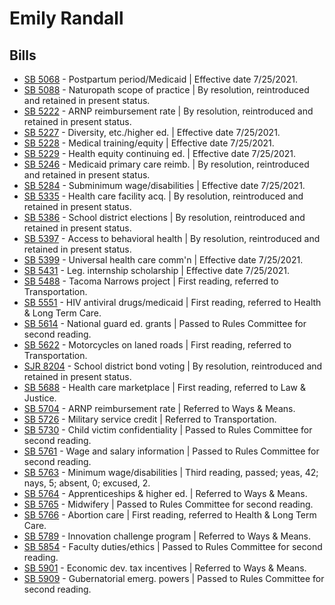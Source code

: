 # Emily Randall
## Bills
* [SB 5068](/bill/2021-22/sb/5068/) - Postpartum period/Medicaid | Effective date 7/25/2021.
* [SB 5088](/bill/2021-22/sb/5088/) - Naturopath scope of practice | By resolution, reintroduced and retained in present status.
* [SB 5222](/bill/2021-22/sb/5222/) - ARNP reimbursement rate | By resolution, reintroduced and retained in present status.
* [SB 5227](/bill/2021-22/sb/5227/) - Diversity, etc./higher ed. | Effective date 7/25/2021.
* [SB 5228](/bill/2021-22/sb/5228/) - Medical training/equity | Effective date 7/25/2021.
* [SB 5229](/bill/2021-22/sb/5229/) - Health equity continuing ed. | Effective date 7/25/2021.
* [SB 5246](/bill/2021-22/sb/5246/) - Medicaid primary care reimb. | By resolution, reintroduced and retained in present status.
* [SB 5284](/bill/2021-22/sb/5284/) - Subminimum wage/disabilities | Effective date 7/25/2021.
* [SB 5335](/bill/2021-22/sb/5335/) - Health care facility acq. | By resolution, reintroduced and retained in present status.
* [SB 5386](/bill/2021-22/sb/5386/) - School district elections | By resolution, reintroduced and retained in present status.
* [SB 5397](/bill/2021-22/sb/5397/) - Access to behavioral health | By resolution, reintroduced and retained in present status.
* [SB 5399](/bill/2021-22/sb/5399/) - Universal health care comm'n | Effective date 7/25/2021.
* [SB 5431](/bill/2021-22/sb/5431/) - Leg. internship scholarship | Effective date 7/25/2021.
* [SB 5488](/bill/2021-22/sb/5488/) - Tacoma Narrows project | First reading, referred to Transportation.
* [SB 5551](/bill/2021-22/sb/5551/) - HIV antiviral drugs/medicaid | First reading, referred to Health & Long Term Care.
* [SB 5614](/bill/2021-22/sb/5614/) - National guard ed. grants | Passed to Rules Committee for second reading.
* [SB 5622](/bill/2021-22/sb/5622/) - Motorcycles on laned roads | First reading, referred to Transportation.
* [SJR 8204](/bill/2021-22/sjr/8204/) - School district bond voting | By resolution, reintroduced and retained in present status.
* [SB 5688](/bill/2021-22/sb/5688/) - Health care marketplace | First reading, referred to Law & Justice.
* [SB 5704](/bill/2021-22/sb/5704/) - ARNP reimbursement rate | Referred to Ways & Means.
* [SB 5726](/bill/2021-22/sb/5726/) - Military service credit | Referred to Transportation.
* [SB 5730](/bill/2021-22/sb/5730/) - Child victim confidentiality | Passed to Rules Committee for second reading.
* [SB 5761](/bill/2021-22/sb/5761/) - Wage and salary information | Passed to Rules Committee for second reading.
* [SB 5763](/bill/2021-22/sb/5763/) - Minimum wage/disabilities | Third reading, passed; yeas, 42; nays, 5; absent, 0; excused, 2.
* [SB 5764](/bill/2021-22/sb/5764/) - Apprenticeships & higher ed. | Referred to Ways & Means.
* [SB 5765](/bill/2021-22/sb/5765/) - Midwifery | Passed to Rules Committee for second reading.
* [SB 5766](/bill/2021-22/sb/5766/) - Abortion care | First reading, referred to Health & Long Term Care.
* [SB 5789](/bill/2021-22/sb/5789/) - Innovation challenge program | Referred to Ways & Means.
* [SB 5854](/bill/2021-22/sb/5854/) - Faculty duties/ethics | Passed to Rules Committee for second reading.
* [SB 5901](/bill/2021-22/sb/5901/) - Economic dev. tax incentives | Referred to Ways & Means.
* [SB 5909](/bill/2021-22/sb/5909/) - Gubernatorial emerg. powers | Passed to Rules Committee for second reading.
